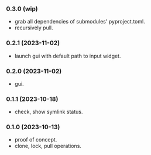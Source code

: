 
### 0.3.0 (wip)

- grab all dependencies of submodules' pyproject.toml.
- recursively pull.

### 0.2.1 (2023-11-02)

- launch gui with default path to input widget.

### 0.2.0 (2023-11-02)

- gui.

### 0.1.1 (2023-10-18)

- check, show symlink status.

### 0.1.0 (2023-10-13)

- proof of concept.
- clone, lock, pull operations.

